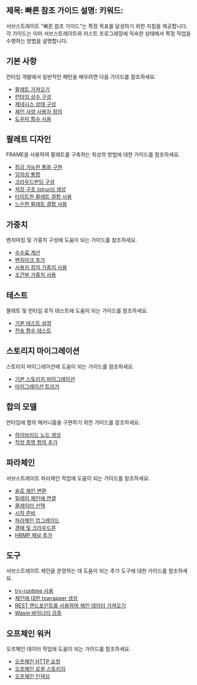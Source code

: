 제목: 빠른 참조 가이드
설명:
키워드:
---

서브스트레이트 "빠른 참조 가이드"는 특정 목표를 달성하기 위한 지침을 제공합니다.
각 가이드는 이미 서브스트레이트와 러스트 프로그래밍에 익숙한 상태에서 특정 작업을 수행하는 방법을 설명합니다.

## 기본 사항

런타임 개발에서 일반적인 패턴을 배우려면 다음 가이드를 참조하세요.

- [팔레트 가져오기](/reference/how-to-guides/basics/import-a-pallet/)
- [런타임 상수 구성](/reference/how-to-guides/basics/configure-runtime-constants/)
- [제네시스 상태 구성](/reference/how-to-guides/basics/configure-genesis-state)
- [체인 사양 사용자 정의](/reference/how-to-guides/basics/customize-a-chain-specification)
- [도우미 함수 사용](/reference/how-to-guides/basics/use-helper-functions)

## 팔레트 디자인

FRAME을 사용하여 팔레트를 구축하는 최상의 방법에 대한 가이드를 참조하세요.

- [잠금 가능한 통화 구현](/reference/how-to-guides/pallet-design/implement-lockable-currency/)
- [임의성 통합](/reference/how-to-guides/pallet-design/incorporate-randomness/)
- [크라우드펀딩 구성](/reference/how-to-guides/pallet-design/configure-crowdfunding/)
- [저장 구조 (struct) 생성](/reference/how-to-guides/pallet-design/create-a-storage-structure/)
- [타이트한 팔레트 결합 사용](/reference/how-to-guides/pallet-design/use-tight-coupling/)
- [느슨한 팔레트 결합 사용](/reference/how-to-guides/pallet-design/use-loose-coupling/)

## 가중치

벤치마킹 및 가중치 구성에 도움이 되는 가이드를 참조하세요.

- [수수료 계산](/reference/how-to-guides/weights/calculate-fees/)
- [벤치마크 추가](/reference/how-to-guides/weights/add-benchmarks/)
- [사용자 정의 가중치 사용](/reference/how-to-guides/weights/use-custom-weights/)
- [조건부 가중치 사용](/reference/how-to-guides/weights/use-conditional-weights/)

## 테스트

팔레트 및 런타임 로직 테스트에 도움이 되는 가이드를 참조하세요.

- [기본 테스트 설정](/reference/how-to-guides/testing/set-up-basic-tests/)
- [전송 함수 테스트](/reference/how-to-guides/testing/test-a-transfer-function/)

## 스토리지 마이그레이션

스토리지 마이그레이션에 도움이 되는 가이드를 참조하세요.

- [기본 스토리지 마이그레이션](/reference/how-to-guides/storage-migrations/basic-storage-migration/)
- [마이그레이션 트리거](/reference/how-to-guides/storage-migrations/trigger-migration/)

## 합의 모델

런타임에 합의 메커니즘을 구현하기 위한 가이드를 참조하세요.

- [하이브리드 노드 생성](/reference/how-to-guides/consensus-models/create-a-hybrid-node/)
- [작업 증명 합의 추가](/reference/how-to-guides/consensus-models/add-proof-of-work-consensus/)

## 파라체인

서브스트레이트 파라체인 작업에 도움이 되는 가이드를 참조하세요.

- [솔로 체인 변환](/reference/how-to-guides/parachains/convert-a-solo-chain/)
- [릴레이 체인에 연결](/reference/how-to-guides/parachains/connect-to-a-relay-chain/)
- [콜레이터 선택](/reference/how-to-guides/parachains/select-collators/)
- [시작 준비](/reference/how-to-guides/parachains/prepare-to-launch/)
- [파라체인 업그레이드](/reference/how-to-guides/parachains/upgrade-a-parachain/)
- [경매 및 크라우드론](/reference/how-to-guides/parachains/auctions-and-crowdloans/)
- [HRMP 채널 추가](/reference/how-to-guides/parachains/add-hrmp-channels/)

## 도구

서브스트레이트 체인을 운영하는 데 도움이 되는 추가 도구에 대한 가이드를 참조하세요.

- [try-runtime 사용](/reference/how-to-guides/tools/use-try-runtime/)
- [체인에 대한 txwrapper 생성](/reference/how-to-guides/tools/create-a-txwrapper/)
- [REST 엔드포인트를 사용하여 체인 데이터 가져오기](/reference/how-to-guides/tools/use-sidecar/)
- [Wasm 바이너리 검증](/reference/how-to-guides/tools/verify-wasm/)

## 오프체인 워커

오프체인 데이터 작업에 도움이 되는 가이드를 참조하세요.

- [오프체인 HTTP 요청](/reference/how-to-guides/offchain-workers/offchain-http-requests/)
- [오프체인 로컬 스토리지](/reference/how-to-guides/offchain-workers/offchain-local-storage/)
- [오프체인 인덱싱](/reference/how-to-guides/offchain-workers/offchain-indexing/)

<!--
- [가중치 계산](/reference/how-to-guides/basics/calc-weights/)
- [기본 토큰 생성](/reference/how-to-guides/basics/mint-basic-tokens/)
- [계약 팔레트 추가](/reference/how-to-guides/pallet-design/add-contracts-pallet/)
-->